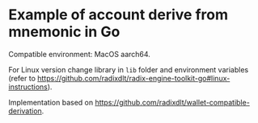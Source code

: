 # Example of account derive from mnemonic in Go

Compatible environment: MacOS aarch64.

For Linux version change library in `lib` folder and environment variables (refer to https://github.com/radixdlt/radix-engine-toolkit-go#linux-instructions).

Implementation based on https://github.com/radixdlt/wallet-compatible-derivation.
